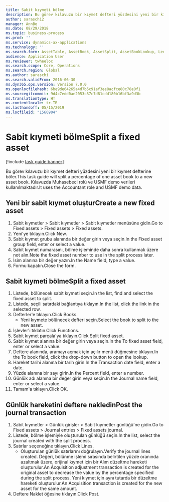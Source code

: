```yaml
---
title: Sabit kıymeti bölme
description: Bu görev kılavuzu bir kıymet defteri yüzdesini yeni bir kıymet defterine böler.
author: saraschi2
manager: AnnBe
ms.date: 08/29/2018
ms.topic: business-process
ms.prod: ''
ms.service: dynamics-ax-applications
ms.technology: ''
ms.search.form: AssetTable, AssetBook, AssetSplit, AssetBookLookup, LedgerJournalTable, LedgerJournalTransAsset
audience: Application User
ms.reviewer: twheeloc
ms.search.scope: Core, Operations
ms.search.region: Global
ms.author: saraschi
ms.search.validFrom: 2016-06-30
ms.dyn365.ops.version: Version 7.0.0
ms.openlocfilehash: 6be9de64265a4d7b5c91af3ee8acfce80c78e0f1
ms.sourcegitcommit: 9d4c7edd0ae2053c37c7d81cdd180b16bf3a9d3b
ms.translationtype: HT
ms.contentlocale: tr-TR
ms.lasthandoff: 05/15/2019
ms.locfileid: "1566904"
---
```

# <a name="split-a-fixed-asset"></a><span data-ttu-id="aca3a-103">Sabit kıymeti bölme</span><span class="sxs-lookup"><span data-stu-id="aca3a-103">Split a fixed asset</span></span>

[!include [task guide banner](../../includes/task-guide-banner.md)]

<span data-ttu-id="aca3a-104">Bu görev kılavuzu bir kıymet defteri yüzdesini yeni bir kıymet defterine böler.</span><span class="sxs-lookup"><span data-stu-id="aca3a-104">This task guide will split a percentage of one asset book to a new asset book.</span></span>  <span data-ttu-id="aca3a-105">Kılavuzda Muhasebeci rolü ve USMF demo verileri kullanılmaktadır.</span><span class="sxs-lookup"><span data-stu-id="aca3a-105">It uses the Accountant role and USMF demo data.</span></span>


## <a name="create-a-new-fixed-asset"></a><span data-ttu-id="aca3a-106">Yeni bir sabit kıymet oluştur</span><span class="sxs-lookup"><span data-stu-id="aca3a-106">Create a new fixed asset</span></span>
1. <span data-ttu-id="aca3a-107">Sabit kıymetler > Sabit kıymetler > Sabit kıymetler menüsüne gidin.</span><span class="sxs-lookup"><span data-stu-id="aca3a-107">Go to Fixed assets > Fixed assets > Fixed assets.</span></span>
2. <span data-ttu-id="aca3a-108">Yeni'ye tıklayın.</span><span class="sxs-lookup"><span data-stu-id="aca3a-108">Click New.</span></span>
3. <span data-ttu-id="aca3a-109">Sabit kıymet grubu alanında bir değer girin veya seçin.</span><span class="sxs-lookup"><span data-stu-id="aca3a-109">In the Fixed asset group field, enter or select a value.</span></span>
4. <span data-ttu-id="aca3a-110">Sabit kıymet numarasını, bölme işleminde daha sonra kullanmak üzere not alın.</span><span class="sxs-lookup"><span data-stu-id="aca3a-110">Note the fixed asset number to use in the split process later.</span></span>
5. <span data-ttu-id="aca3a-111">İsim alanına bir değer yazın.</span><span class="sxs-lookup"><span data-stu-id="aca3a-111">In the Name field, type a value.</span></span>
6. <span data-ttu-id="aca3a-112">Formu kapatın.</span><span class="sxs-lookup"><span data-stu-id="aca3a-112">Close the form.</span></span>

## <a name="split-a-fixed-asset"></a><span data-ttu-id="aca3a-113">Sabit kıymeti bölme</span><span class="sxs-lookup"><span data-stu-id="aca3a-113">Split a fixed asset</span></span>
1. <span data-ttu-id="aca3a-114">Listede, bölünecek sabit kıymeti seçin.</span><span class="sxs-lookup"><span data-stu-id="aca3a-114">In the list, find and select the fixed asset to split.</span></span>
2. <span data-ttu-id="aca3a-115">Listede, seçili satırdaki bağlantıya tıklayın.</span><span class="sxs-lookup"><span data-stu-id="aca3a-115">In the list, click the link in the selected row.</span></span>
3. <span data-ttu-id="aca3a-116">Defterler'e tıklayın.</span><span class="sxs-lookup"><span data-stu-id="aca3a-116">Click Books.</span></span>
    * <span data-ttu-id="aca3a-117">Yeni kıymete bölünecek defteri seçin.</span><span class="sxs-lookup"><span data-stu-id="aca3a-117">Select the book to split to the new asset.</span></span>  
4. <span data-ttu-id="aca3a-118">İşlevler'i tıklatın.</span><span class="sxs-lookup"><span data-stu-id="aca3a-118">Click Functions.</span></span>
5. <span data-ttu-id="aca3a-119">Sabit kıymet parçala'ya tıklayın.</span><span class="sxs-lookup"><span data-stu-id="aca3a-119">Click Split fixed asset.</span></span>
6. <span data-ttu-id="aca3a-120">Sabit kıymet alanına bir değer girin veya seçin.</span><span class="sxs-lookup"><span data-stu-id="aca3a-120">In the To fixed asset field, enter or select a value.</span></span>
7. <span data-ttu-id="aca3a-121">Deftere alanında, aramayı açmak için açılır menü düğmesine tıklayın.</span><span class="sxs-lookup"><span data-stu-id="aca3a-121">In the To book field, click the drop-down button to open the lookup.</span></span>
8. <span data-ttu-id="aca3a-122">Hareket tarihi alanına bir tarih girin.</span><span class="sxs-lookup"><span data-stu-id="aca3a-122">In the Transaction date field, enter a date.</span></span>
9. <span data-ttu-id="aca3a-123">Yüzde alanına bir sayı girin.</span><span class="sxs-lookup"><span data-stu-id="aca3a-123">In the Percent field, enter a number.</span></span>
10. <span data-ttu-id="aca3a-124">Günlük adı alanına bir değer girin veya seçin.</span><span class="sxs-lookup"><span data-stu-id="aca3a-124">In the Journal name field, enter or select a value.</span></span>
11. <span data-ttu-id="aca3a-125">Tamam'a tıklayın.</span><span class="sxs-lookup"><span data-stu-id="aca3a-125">Click OK.</span></span>

## <a name="post-the-journal-transaction"></a><span data-ttu-id="aca3a-126">Günlük hareketini deftere nakledin</span><span class="sxs-lookup"><span data-stu-id="aca3a-126">Post the journal transaction</span></span>
1. <span data-ttu-id="aca3a-127">Sabit kıymetler > Günlük girişler > Sabit kıymetler günlüğü'ne gidin.</span><span class="sxs-lookup"><span data-stu-id="aca3a-127">Go to Fixed assets > Journal entries > Fixed assets journal.</span></span>
2. <span data-ttu-id="aca3a-128">Listede, bölme işlemiyle oluşturulan günlüğü seçin.</span><span class="sxs-lookup"><span data-stu-id="aca3a-128">In the list, select the journal created with the split process.</span></span>
3. <span data-ttu-id="aca3a-129">Satırlar seçeneğine tıklayın.</span><span class="sxs-lookup"><span data-stu-id="aca3a-129">Click Lines.</span></span>
    * <span data-ttu-id="aca3a-130">Oluşturulan günlük satırlarını doğrulayın.</span><span class="sxs-lookup"><span data-stu-id="aca3a-130">Verify the journal lines created.</span></span>  <span data-ttu-id="aca3a-131">Değeri, bölünme işlemi sırasında belirtilen yüzde oranında azaltmak üzere, orijinal kıymet için bir Alım düzeltme hareketi oluşturulur.</span><span class="sxs-lookup"><span data-stu-id="aca3a-131">An Acquisition adjustment transaction is created for the original asset to decrease the value by the percentage specified during the split process.</span></span>  <span data-ttu-id="aca3a-132">Yeni kıymet için aynı tutarda bir düzeltme hareketi oluşturulur.</span><span class="sxs-lookup"><span data-stu-id="aca3a-132">An Acquisition transaction is created for the new asset for the same amount.</span></span>  
4. <span data-ttu-id="aca3a-133">Deftere Naklet öğesine tıklayın.</span><span class="sxs-lookup"><span data-stu-id="aca3a-133">Click Post.</span></span>

